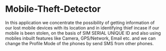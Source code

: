 # Mobile-Theft-Detector
In this application we concentrate the possibility of getting information of our lost mobile devices with its location and in identifying thief incase if our mobile is been stolen, on the basis of SIM SERIAL UNIQUE ID and also using mobiles inbuilt features like Camera, GPS/Network, Email etc. and we can change the Profile Mode of the phones by send SMS from other phones.
